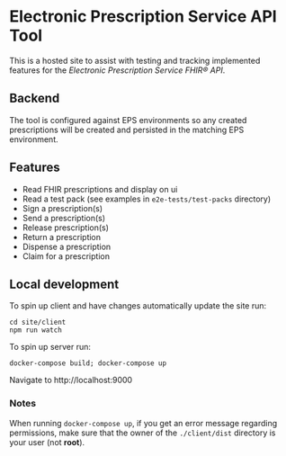 # Electronic Prescription Service API Tool

This is a hosted site to assist with testing and tracking implemented features for the *Electronic Prescription Service FHIR® API*.

## Backend

The tool is configured against EPS environments so any created prescriptions will be created and persisted in the matching EPS environment.


## Features

* Read FHIR prescriptions and display on ui
* Read a test pack (see examples in `e2e-tests/test-packs` directory)
* Sign a prescription(s)
* Send a prescription(s)
* Release prescription(s)
* Return a prescription
* Dispense a prescription
* Claim for a prescription

## Local development

To spin up client and have changes automatically update the site run:

```
cd site/client
npm run watch
```

To spin up server run:

```
docker-compose build; docker-compose up
```

Navigate to http://localhost:9000

### Notes
When running `docker-compose up`, if you get an error message regarding permissions, make sure that the owner of the `./client/dist` directory is your user (not **root**).
